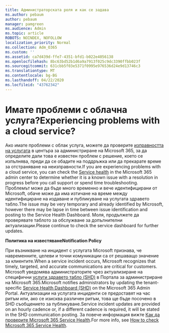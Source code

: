 ```yaml
---
title: Администраторската роля и как се задава
ms.author: pebaum
author: pebaum
manager: pamgreen
ms.audience: Admin
ms.topic: article
ROBOTS: NOINDEX, NOFOLLOW
localization_priority: Normal
ms.collection: Adm_O365
ms.custom: ''
ms.assetid: ca7d439d-ffe7-4351-bfd1-b022e4056138
ms.openlocfilehash: 8bc63bd52b1d6a9a7913f025c9dc3390ffbb023f
ms.sourcegitcommit: 631cbb5f03e5371f0995e976536d24e9d13746c3
ms.translationtype: MT
ms.contentlocale: bg-BG
ms.lasthandoff: 04/22/2020
ms.locfileid: "43762342"
---
```

# <a name="experiencing-problems-with-a-cloud-service"></a><span data-ttu-id="282a0-102">Имате проблеми с облачна услуга?</span><span class="sxs-lookup"><span data-stu-id="282a0-102">Experiencing problems with a cloud service?</span></span>

<span data-ttu-id="282a0-103">Ако имате проблеми с облак услуга, можете да проверите [изправността на услугата](https://admin.microsoft.com/AdminPortal/Home#/servicehealth) в центъра за администриране на Microsoft 365, за да определите дали това е известен проблем с решение, което се изпълнява, преди да се обадите на поддръжка или да прекарате време за отстраняване на неизправности.</span><span class="sxs-lookup"><span data-stu-id="282a0-103">If you are experiencing problems with a cloud service, you can check the [Service health](https://admin.microsoft.com/AdminPortal/Home#/servicehealth) in the Microsoft 365 admin center to determine whether it is a known issue with a resolution in progress before you call support or spend time troubleshooting.</span></span> <span data-ttu-id="282a0-104">Проблемът може да бъде много временно и вече идентифицирани от Microsoft, обаче може да има изтичане на време между идентифициране на издаване и публикуване на услугата здравето табло.</span><span class="sxs-lookup"><span data-stu-id="282a0-104">The issue may be very temporary and already identified by Microsoft, however there may be lapse in time between issue identification and posting to the Service Health Dashboard.</span></span> <span data-ttu-id="282a0-105">Моля, продължете да проверявате таблото за обслужване за допълнителни актуализации.</span><span class="sxs-lookup"><span data-stu-id="282a0-105">Please continue to check the service dashboard for further updates.</span></span>

<span data-ttu-id="282a0-106">**Политика на известяване**</span><span class="sxs-lookup"><span data-stu-id="282a0-106">**Notification Policy**</span></span>

<span data-ttu-id="282a0-107">При възникване на инцидент с услугата Microsoft признава, че навременните, целеви и точни комуникации са от решаващо значение за клиентите.</span><span class="sxs-lookup"><span data-stu-id="282a0-107">When a service incident occurs, Microsoft recognizes that timely, targeted, and accurate communications are critical for customers.</span></span> <span data-ttu-id="282a0-108">Microsoft уведомява администраторите чрез актуализиране на специфични [услуги здравето табло (SHD)](https://admin.microsoft.com/AdminPortal/Home#/servicehealth) в Портала за администриране на Microsoft 365.</span><span class="sxs-lookup"><span data-stu-id="282a0-108">Microsoft notifies administrators by updating the tenant-specific [Service Health Dashboard (SHD)](https://admin.microsoft.com/AdminPortal/Home#/servicehealth) on the Microsoft 365 Admin Portal.</span></span> <span data-ttu-id="282a0-109">Актуализации на услугата инциденти се предоставят на час ритъм или, ако се изисква различен ритъм, това ще бъде посочено в SHD съобщението за публикуване.</span><span class="sxs-lookup"><span data-stu-id="282a0-109">Service incident updates are provided on an hourly cadence or, if a different cadence is required, it will be stated in the SHD communication posting.</span></span> <span data-ttu-id="282a0-110">За повече информация вижте [Как да проверите Microsoft 365 Service Health](https://docs.microsoft.com/office365/enterprise/view-service-health).</span><span class="sxs-lookup"><span data-stu-id="282a0-110">For more info, see [How to check Microsoft 365 Service Health](https://docs.microsoft.com/office365/enterprise/view-service-health).</span></span>

